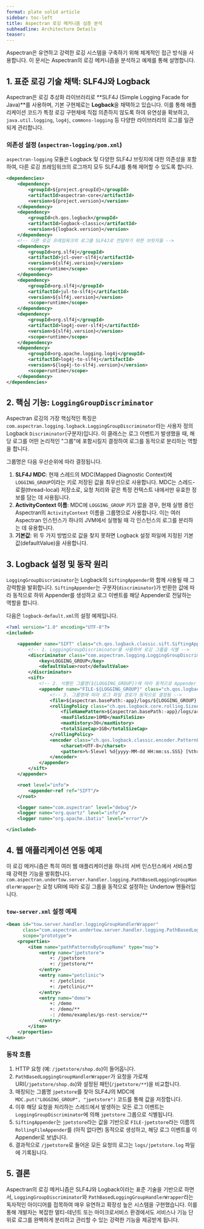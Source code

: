 ```yaml
---
format: plate solid article
sidebar: toc-left
title: Aspectran 로깅 메커니즘 심층 분석
subheadline: Architecture Details
teaser:
---
```


Aspectran은 유연하고 강력한 로깅 시스템을 구축하기 위해 체계적인 접근 방식을 사용합니다. 이 문서는 Aspectran의 로깅 메커니즘을 분석하고 예제를 통해 설명합니다.

## 1. 표준 로깅 기술 채택: SLF4J와 Logback

Aspectran은 로깅 추상화 라이브러리로 **SLF4J (Simple Logging Facade for Java)**를 사용하며, 기본 구현체로는 **Logback**을 채택하고 있습니다. 이를 통해 애플리케이션 코드가 특정 로깅 구현체에 직접 의존하지 않도록 하여 유연성을 확보하고, `java.util.logging`, `log4j`, `commons-logging` 등 다양한 라이브러리의 로그를 일관되게 관리합니다.

### 의존성 설정 (`aspectran-logging/pom.xml`)

`aspectran-logging` 모듈은 Logback 및 다양한 SLF4J 브릿지에 대한 의존성을 포함하여, 다른 로깅 프레임워크의 로그까지 모두 SLF4J를 통해 제어할 수 있도록 합니다.

```xml
<dependencies>
    <dependency>
        <groupId>${project.groupId}</groupId>
        <artifactId>aspectran-core</artifactId>
        <version>${project.version}</version>
    </dependency>
    <dependency>
        <groupId>ch.qos.logback</groupId>
        <artifactId>logback-classic</artifactId>
        <version>${logback.version}</version>
    </dependency>
    <!-- 다른 로깅 프레임워크의 로그를 SLF4J로 전달하기 위한 브릿지들 -->
    <dependency>
        <groupId>org.slf4j</groupId>
        <artifactId>jcl-over-slf4j</artifactId>
        <version>${slf4j.version}</version>
        <scope>runtime</scope>
    </dependency>
    <dependency>
        <groupId>org.slf4j</groupId>
        <artifactId>jul-to-slf4j</artifactId>
        <version>${slf4j.version}</version>
        <scope>runtime</scope>
    </dependency>
    <dependency>
        <groupId>org.slf4j</groupId>
        <artifactId>log4j-over-slf4j</artifactId>
        <version>${slf4j.version}</version>
        <scope>runtime</scope>
    </dependency>
    <dependency>
        <groupId>org.apache.logging.log4j</groupId>
        <artifactId>log4j-to-slf4j</artifactId>
        <version>${log4j-to-slf4j.version}</version>
        <scope>runtime</scope>
    </dependency>
</dependencies>
```

## 2. 핵심 기능: `LoggingGroupDiscriminator`

Aspectran 로깅의 가장 핵심적인 특징은 `com.aspectran.logging.logback.LoggingGroupDiscriminator`라는 사용자 정의 Logback `Discriminator`(구분자)입니다. 이 클래스는 로그 이벤트가 발생했을 때, 해당 로그를 어떤 논리적인 "그룹"에 포함시킬지 결정하여 로그를 동적으로 분리하는 역할을 합니다.

그룹명은 다음 우선순위에 따라 결정됩니다.

1.  **SLF4J MDC**: 현재 스레드의 MDC(Mapped Diagnostic Context)에 `LOGGING_GROUP`이라는 키로 저장된 값을 최우선으로 사용합니다. MDC는 스레드-로컬(thread-local) 저장소로, 요청 처리와 같은 특정 컨텍스트 내에서만 유효한 정보를 담는 데 사용됩니다.
2.  **ActivityContext 이름**: MDC에 `LOGGING_GROUP` 키가 없을 경우, 현재 실행 중인 Aspectran의 `ActivityContext` 이름을 그룹명으로 사용합니다. 이는 여러 Aspectran 인스턴스가 하나의 JVM에서 실행될 때 각 인스턴스의 로그를 분리하는 데 유용합니다.
3.  **기본값**: 위 두 가지 방법으로 값을 찾지 못하면 Logback 설정 파일에 지정된 기본값(defaultValue)을 사용합니다.

## 3. Logback 설정 및 동작 원리

`LoggingGroupDiscriminator`는 Logback의 `SiftingAppender`와 함께 사용될 때 그 강력함을 발휘합니다. `SiftingAppender`는 구분자(`discriminator`)가 반환한 값에 따라 동적으로 하위 Appender를 생성하고 로그 이벤트를 해당 Appender로 전달하는 역할을 합니다.

다음은 `logback-default.xml`의 설정 예제입니다.

```xml
<?xml version="1.0" encoding="UTF-8"?>
<included>

    <appender name="SIFT" class="ch.qos.logback.classic.sift.SiftingAppender">
        <!-- 1. LoggingGroupDiscriminator를 사용하여 로깅 그룹을 식별 -->
        <discriminator class="com.aspectran.logging.LoggingGroupDiscriminator">
            <key>LOGGING_GROUP</key>
            <defaultValue>root</defaultValue>
        </discriminator>
        <sift>
            <!-- 2. 식별된 그룹명(${LOGGING_GROUP})에 따라 동적으로 Appender 생성 -->
            <appender name="FILE-${LOGGING_GROUP}" class="ch.qos.logback.core.rolling.RollingFileAppender">
                <!-- 3. 그룹명에 따라 로그 파일 경로가 동적으로 결정됨 -->
                <file>${aspectran.basePath:-app}/logs/${LOGGING_GROUP}.log</file>
                <rollingPolicy class="ch.qos.logback.core.rolling.SizeAndTimeBasedRollingPolicy">
                    <fileNamePattern>${aspectran.basePath:-app}/logs/archived/${LOGGING_GROUP}.%d{yyyy-MM-dd}.%i.log</fileNamePattern>
                    <maxFileSize>10MB</maxFileSize>
                    <maxHistory>30</maxHistory>
                    <totalSizeCap>1GB</totalSizeCap>
                </rollingPolicy>
                <encoder class="ch.qos.logback.classic.encoder.PatternLayoutEncoder">
                    <charset>UTF-8</charset>
                    <pattern>%-5level %d{yyyy-MM-dd HH:mm:ss.SSS} [%thread] %msg - %logger{30}.%M\(%line\)%n</pattern>
                </encoder>
            </appender>
        </sift>
    </appender>

    <root level="info">
        <appender-ref ref="SIFT"/>
    </root>

    <logger name="com.aspectran" level="debug"/>
    <logger name="org.quartz" level="info"/>
    <logger name="org.apache.ibatis" level="error"/>

</included>
```

## 4. 웹 애플리케이션 연동 예제

이 로깅 메커니즘은 특히 여러 웹 애플리케이션을 하나의 서버 인스턴스에서 서비스할 때 강력한 기능을 발휘합니다. `com.aspectran.undertow.server.handler.logging.PathBasedLoggingGroupHandlerWrapper`는 요청 URI에 따라 로깅 그룹을 동적으로 설정하는 Undertow 핸들러입니다.

### `tow-server.xml` 설정 예제

```xml
<bean id="tow.server.handler.loggingGroupHandlerWrapper"
      class="com.aspectran.undertow.server.handler.logging.PathBasedLoggingGroupHandlerWrapper"
      scope="prototype">
    <properties>
        <item name="pathPatternsByGroupName" type="map">
            <entry name="jpetstore">
                +: /jpetstore
                +: /jpetstore/**
            </entry>
            <entry name="petclinic">
                +: /petclinic
                +: /petclinic/**
            </entry>
            <entry name="demo">
                +: /demo
                +: /demo/**
                -: /demo/examples/gs-rest-service/**
            </entry>
        </item>
    </properties>
</bean>
```

### 동작 흐름

1.  HTTP 요청 (예: `/jpetstore/shop.do`)이 들어옵니다.
2.  `PathBasedLoggingGroupHandlerWrapper`가 요청을 가로채 URI(`/jpetstore/shop.do`)와 설정된 패턴(`/jpetstore/**`)을 비교합니다.
3.  매칭되는 그룹명 `jpetstore`를 찾아 SLF4J의 MDC에 `MDC.put("LOGGING_GROUP", "jpetstore")` 코드를 통해 값을 저장합니다.
4.  이후 해당 요청을 처리하는 스레드에서 발생하는 모든 로그 이벤트는 `LoggingGroupDiscriminator`에 의해 `jpetstore` 그룹으로 식별됩니다.
5.  `SiftingAppender`는 `jpetstore`라는 값을 기반으로 `FILE-jpetstore`라는 이름의 `RollingFileAppender`를 (아직 없다면) 동적으로 생성하고, 해당 로그 이벤트를 이 Appender로 보냅니다.
6.  결과적으로 `/jpetstore`로 들어온 모든 요청의 로그는 `logs/jpetstore.log` 파일에 기록됩니다.

## 5. 결론

Aspectran의 로깅 메커니즘은 SLF4J와 Logback이라는 표준 기술을 기반으로 하면서, `LoggingGroupDiscriminator`와 `PathBasedLoggingGroupHandlerWrapper`라는 독자적인 아이디어를 접목하여 매우 유연하고 확장성 높은 시스템을 구현했습니다. 이를 통해 개발자는 복잡한 멀티-테넌트 또는 마이크로서비스 환경에서도 서비스나 기능 단위로 로그를 완벽하게 분리하고 관리할 수 있는 강력한 기능을 제공받게 됩니다.